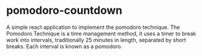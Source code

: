 # pomodoro-countdown

A simple react application to implement the pomodoro technique. The Pomodoro Technique is a time management method, it uses a timer to break work into intervals, traditionally 25 minutes in length, separated by short breaks. Each interval is known as a pomodoro.
